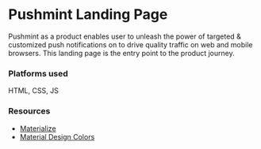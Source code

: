 <h1>Pushmint Landing Page</h1>
<p>Pushmint as a product enables user to unleash the power of targeted & customized push notifications on to drive quality traffic on web and mobile browsers. This landing page is the entry point to the product journey.</p>
<h3>Platforms used</h3>
HTML, CSS, JS

<h3>Resources</h3>
<ul>
    <li><a href="http://materializecss.com/">Materialize</a></li>
    <li><a href="http://www.materialpalette.com/">Material Design Colors</a></li>
</ul>
